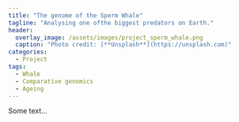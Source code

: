 ```yaml
---
title: "The genome of the Sperm Whale"
tagline: "Analysing one ofthe biggest predators on Earth."
header:
  overlay_image: /assets/images/project_sperm_whale.png
  caption: "Photo credit: [**Unsplash**](https://unsplash.com)"
categories:
  - Project
tags:
  - Whale 
  - Comparative genomics
  - Ageing
---
```


Some text...
